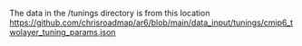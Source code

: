 The data in the /tunings directory is from this location
https://github.com/chrisroadmap/ar6/blob/main/data_input/tunings/cmip6_twolayer_tuning_params.json